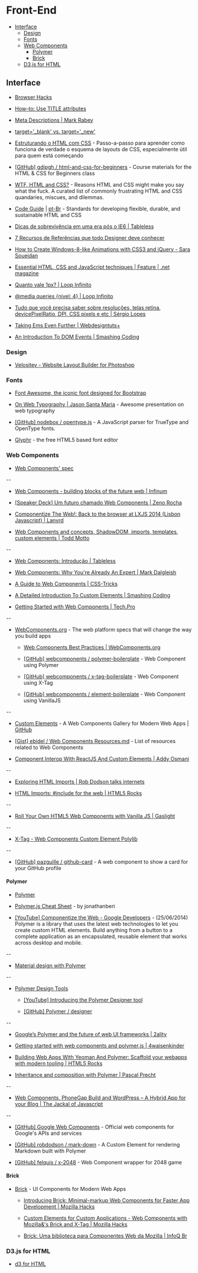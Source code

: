 # Front-End


<!-- toc -->
* [Interface](#interface)
  * [Design](#design)
  * [Fonts](#fonts)
  * [Web Components](#web-components)
    * [Polymer](#polymer)
    * [Brick](#brick)
  * [D3.js for HTML](#d3js-for-html)

<!-- toc stop -->


## Interface

* [Browser Hacks](http://browserhacks.com/)

* [How–to: Use TITLE attributes](http://a11yproject.com/posts/title-attributes/)

* [Meta Descriptions | Mark Rabey](http://markrabey.com/2014/07/08/meta-descriptions/)

* [target='_blank' vs. target='_new'](http://www.russellheimlich.com/blog/target_blank-vs-target_new/)

* [Estruturando o HTML com CSS](http://pt-br.learnlayout.com/) - Passo-a-passo para aprender como funciona de verdade o esquema de layouts de CSS, especialmente útil para quem está começando

* [[GitHub] gdipgh / html-and-css-for-beginners](https://github.com/gdipgh/html-and-css-for-beginners) - Course materials for the HTML & CSS for Beginners class

* [WTF, HTML and CSS?](http://mdo.github.io/wtf-html-css/) - Reasons HTML and CSS might make you say what the fuck. A curated list of commonly frustrating HTML and CSS quandaries, miscues, and dilemmas.

* [Code Guide](http://codeguide.co/) | [pt-Br](http://diegoeis.github.io/code-guide/) - Standards for developing flexible, durable, and sustainable HTML and CSS

* [Dicas de sobrevivência em uma era pós o IE6 | Tableless](http://tableless.com.br/dicas-de-sobrevivencia-ie6/)

* [7 Recursos de Referências que todo Designer deve conhecer](http://www.des1gnon.com/2013/02/7-recursos-de-referencias-que-todo-designer-deve-conhecer/)

* [How to Create Windows-8-like Animations with CSS3 and jQuery - Sara Soueidan](http://blog.sarasoueidan.com/windows8-animations/)

* [Essential HTML, CSS and JavaScript techniques | Feature | .net magazine](http://www.netmagazine.com/features/essential-html-css-and-javascript-techniques)

* [Quanto vale 1px? | Loop Infinito](http://loopinfinito.com.br/2013/11/12/quanto-vale-1px/)

* [@media queries {nível: 4} | Loop Infinito](http://loopinfinito.com.br/2013/11/26/media-queries-nivel-4/)

* [Tudo que você precisa saber sobre resoluções, telas retina, devicePixelRatio, DPI, CSS pixels e etc | Sérgio Lopes](http://sergiolopes.org/resolucoes-dpi-pixel-ratio-retina/)

* [Taking Ems Even Further | Webdesigntuts+](http://webdesign.tutsplus.com/articles/typography-articles/taking-ems-even-further/)

* [An Introduction To DOM Events | Smashing Coding](http://coding.smashingmagazine.com/2013/11/12/an-introduction-to-dom-events/)


### Design

* [Velositey - Website Layout Builder for Photoshop](http://dandkagency.com/velositey/)


### Fonts

* [Font Awesome, the iconic font designed for Bootstrap](http://fortawesome.github.io/Font-Awesome/)

* [On Web Typography | Jason Santa Maria](http://www.besquare.me/session/on-web-typography/) - Awesome presentation on web typography 

* [[GitHub] nodebox / opentype.js](https://github.com/nodebox/opentype.js) - A JavaScript parser for TrueType and OpenType fonts. 

* [Glyphr](http://glyphrstudio.com/) - the free HTML5 based font editor


### Web Components

* [Web Components' spec](http://www.w3.org/TR/2013/WD-components-intro-20130606/)

--

* [Web Components - building blocks of the future web | Infinum](https://www.infinum.co/the-capsized-eight/articles/web-components-building-blocks-of-the-future-web)

* [[Speaker Deck] Um futuro chamado Web Components | Zeno Rocha](https://speakerdeck.com/zenorocha/um-futuro-chamado-web-components)

* [Componentize The Web!: Back to the browser at LXJS 2014 (Lisbon Javascript) | Lanyrd](http://lanyrd.com/2014/lxjs/sdbwtd/)

* [Web Components and concepts, ShadowDOM, imports, templates, custom elements | Todd Motto](http://toddmotto.com/web-components-concepts-shadow-dom-imports-templates-custom-elements/)

--

* [Web Components: Introdução | Tableless](http://tableless.com.br/web-components-introducao/)

* [Web Components: Why You're Already An Expert | Mark Dalgleish](http://markdalgleish.com/2013/11/web-components-why-youre-already-an-expert/)

* [A Guide to Web Components | CSS-Tricks](http://css-tricks.com/modular-future-web-components/)

* [A Detailed Introduction To Custom Elements | Smashing Coding](http://coding.smashingmagazine.com/2014/03/04/introduction-to-custom-elements/)

* [Getting Started with Web Components | Tech.Pro](http://tech.pro/blog/1940/getting-started-with-web-components)

--

* [WebComponents.org](http://webcomponents.github.io/) - The web platform specs that will change the way you build apps

  * [Web Components Best Practices | WebComponents.org](http://webcomponents.github.io/articles/web-components-best-practices/)

  * [[GitHub] webcomponents / polymer-boilerplate](https://github.com/webcomponents/polymer-boilerplate) - Web Component using Polymer

  * [[GitHub] webcomponents / x-tag-boilerplate](https://github.com/webcomponents/x-tag-boilerplate) - Web Component using X-Tag

  * [[GitHub] webcomponents / element-boilerplate](https://github.com/webcomponents/element-boilerplate) - Web Component using VanillaJS

--

* [Custom Elements](http://customelements.io/) - A Web Components Gallery for Modern Web Apps | [GitHub](https://github.com/customelements/customelements.io)

* [[Gist] ebidel / Web Components Resources.md](https://gist.github.com/ebidel/6314025) - List of resources related to Web Components

* [Component Interop With ReactJS And Custom Elements | Addy Osmani](http://addyosmani.com/blog/component-interop-with-react-and-custom-elements/)

--

* [Exploring HTML Imports | Rob Dodson talks internets](http://robdodson.me/blog/2013/08/20/exploring-html-imports/)

* [HTML Imports: #include for the web | HTML5 Rocks](http://www.html5rocks.com/en/tutorials/webcomponents/imports/)

--

* [Roll Your Own HTML5 Web Components with Vanilla JS | Gaslight](http://gaslight.co/blog/roll-your-own-html5-web-components-with-vanilla-js)

--

* [X-Tag - Web Components Custom Element Polylib](http://www.x-tags.org/)

--

* [[GitHub] pazguille / github-card](https://github.com/pazguille/github-card) - A web component to show a card for your GitHub profile


#### Polymer 

* [Polymer](http://www.polymer-project.org/)

* [Polymer.js Cheat Sheet](http://www.cheatography.com/jonathanberi/cheat-sheets/polymer-js/) - by jonathanberi

* [[YouTube] Componentize the Web - Google Developers](https://www.youtube.com/watch?v=2toYLLcoY14) - (25/06/2014) Polymer is a library that uses the latest web technologies to let you create custom HTML elements. Build anything from a button to a complete application as an encapsulated, reusable element that works across desktop and mobile.

--

* [Material design with Polymer](http://www.polymer-project.org/docs/elements/material.html)

--

* [Polymer Design Tools](http://www.polymer-project.org/tools/designer/)

  * [[YouTube] Introducing the Polymer Designer tool](https://www.youtube.com/watch?v=djQh8XKRzRg)

  * [[GitHub] Polymer / designer](https://github.com/Polymer/designer)

--

* [Google’s Polymer and the future of web UI frameworks | 2ality](http://www.2ality.com/2013/05/google-polymer.html)

* [Getting started with web components and polymer.js | 4waisenkinder](http://4waisenkinder.de/blog/2013/09/21/getting-started-with-web-components-and-polymer-dot-js/)

* [Building Web Apps With Yeoman And Polymer: Scaffold your webapps with modern tooling | HTML5 Rocks](http://www.html5rocks.com/en/tutorials/webcomponents/yeoman/)

* [Inheritance and composition with Polymer | Pascal Precht](https://pascalprecht.github.io/2014/07/14/inheritance-and-composition-with-polymer/)

--

* [Web Components, PhoneGap Build and WordPress – A Hybrid App for your Blog | The Jackal of Javascript](http://thejackalofjavascript.com/a-hybrid-app-for-your-blog/)

--

* [[GitHub] Google Web Components](https://github.com/GoogleWebComponents) - Official web components for Google's APIs and services

* [[GitHub] robdodson / mark-down](https://github.com/robdodson/mark-down) - A Custom Element for rendering Markdown built with Polymer

* [[GitHub] felquis / x-2048](https://github.com/felquis/x-2048/) - Web Component wrapper for 2048 game


#### Brick

* [Brick](http://mozilla.github.io/brick/) - UI Components for Modern Web Apps

  * [Introducing Brick: Minimal-markup Web Components for Faster App Development | Mozilla Hacks](https://hacks.mozilla.org/2013/08/introducing-brick-minimal-markup-web-components-for-faster-app-development/)

  * [Custom Elements for Custom Applications - Web Components with Mozilla&'s Brick and X-Tag | Mozilla Hacks](https://hacks.mozilla.org/2014/03/custom-elements-for-custom-applications-web-components-with-mozillas-brick-and-x-tag/)

  * [Brick: Uma biblioteca para Componentes Web da Mozilla | InfoQ Br](http://www.infoq.com/br/news/2013/09/mozilla-brick-componentes-web)


### D3.js for HTML

* [d3 for HTML](http://macwright.org/2013/07/07/d3-for-html.html)
